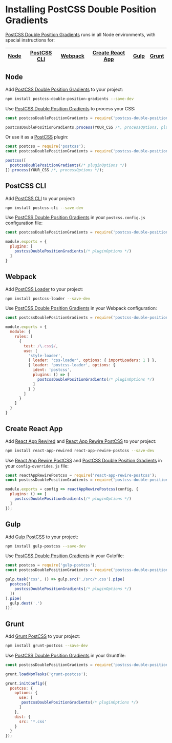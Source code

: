 # Installing PostCSS Double Position Gradients

[PostCSS Double Position Gradients] runs in all Node environments, with special instructions for:

| [Node](#node) | [PostCSS CLI](#postcss-cli) | [Webpack](#webpack) | [Create React App](#create-react-app) | [Gulp](#gulp) | [Grunt](#grunt) |
| --- | --- | --- | --- | --- | --- |

## Node

Add [PostCSS Double Position Gradients] to your project:

```bash
npm install postcss-double-position-gradients --save-dev
```

Use [PostCSS Double Position Gradients] to process your CSS:

```js
const postcssDoublePositionGradients = require('postcss-double-position-gradients');

postcssDoublePositionGradients.process(YOUR_CSS /*, processOptions, pluginOptions */);
```

Or use it as a [PostCSS] plugin:

```js
const postcss = require('postcss');
const postcssDoublePositionGradients = require('postcss-double-position-gradients');

postcss([
  postcssDoublePositionGradients(/* pluginOptions */)
]).process(YOUR_CSS /*, processOptions */);
```

## PostCSS CLI

Add [PostCSS CLI] to your project:

```bash
npm install postcss-cli --save-dev
```

Use [PostCSS Double Position Gradients] in your `postcss.config.js` configuration file:

```js
const postcssDoublePositionGradients = require('postcss-double-position-gradients');

module.exports = {
  plugins: [
    postcssDoublePositionGradients(/* pluginOptions */)
  ]
}
```

## Webpack

Add [PostCSS Loader] to your project:

```bash
npm install postcss-loader --save-dev
```

Use [PostCSS Double Position Gradients] in your Webpack configuration:

```js
const postcssDoublePositionGradients = require('postcss-double-position-gradients');

module.exports = {
  module: {
    rules: [
      {
        test: /\.css$/,
        use: [
          'style-loader',
          { loader: 'css-loader', options: { importLoaders: 1 } },
          { loader: 'postcss-loader', options: {
            ident: 'postcss',
            plugins: () => [
              postcssDoublePositionGradients(/* pluginOptions */)
            ]
          } }
        ]
      }
    ]
  }
}
```

## Create React App

Add [React App Rewired] and [React App Rewire PostCSS] to your project:

```bash
npm install react-app-rewired react-app-rewire-postcss --save-dev
```

Use [React App Rewire PostCSS] and [PostCSS Double Position Gradients] in your
`config-overrides.js` file:

```js
const reactAppRewirePostcss = require('react-app-rewire-postcss');
const postcssDoublePositionGradients = require('postcss-double-position-gradients');

module.exports = config => reactAppRewirePostcss(config, {
  plugins: () => [
    postcssDoublePositionGradients(/* pluginOptions */)
  ]
});
```

## Gulp

Add [Gulp PostCSS] to your project:

```bash
npm install gulp-postcss --save-dev
```

Use [PostCSS Double Position Gradients] in your Gulpfile:

```js
const postcss = require('gulp-postcss');
const postcssDoublePositionGradients = require('postcss-double-position-gradients');

gulp.task('css', () => gulp.src('./src/*.css').pipe(
  postcss([
    postcssDoublePositionGradients(/* pluginOptions */)
  ])
).pipe(
  gulp.dest('.')
));
```

## Grunt

Add [Grunt PostCSS] to your project:

```bash
npm install grunt-postcss --save-dev
```

Use [PostCSS Double Position Gradients] in your Gruntfile:

```js
const postcssDoublePositionGradients = require('postcss-double-position-gradients');

grunt.loadNpmTasks('grunt-postcss');

grunt.initConfig({
  postcss: {
    options: {
      use: [
       postcssDoublePositionGradients(/* pluginOptions */)
      ]
    },
    dist: {
      src: '*.css'
    }
  }
});
```

[Gulp PostCSS]: https://github.com/postcss/gulp-postcss
[Grunt PostCSS]: https://github.com/nDmitry/grunt-postcss
[PostCSS]: https://github.com/postcss/postcss
[PostCSS CLI]: https://github.com/postcss/postcss-cli
[PostCSS Loader]: https://github.com/postcss/postcss-loader
[PostCSS Double Position Gradients]: https://github.com/csstools/postcss-plugins/tree/main/plugins/postcss-double-position-gradients
[React App Rewire PostCSS]: https://github.com/csstools/react-app-rewire-postcss
[React App Rewired]: https://github.com/timarney/react-app-rewired
